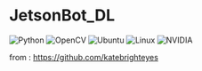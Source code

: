 # JetsonBot_DL
<img alt="Python" src ="https://img.shields.io/badge/Python-3776AB.svg?&style=for-the-badge&logo=Python&logoColor=white"/>  <img alt="OpenCV" src ="https://img.shields.io/badge/OpenCV-5C3EE8.svg?&style=for-the-badge&logo=OpenCV&logoColor=white"/>  <img alt="Ubuntu" src ="https://img.shields.io/badge/Ubuntu-E95420.svg?&style=for-the-badge&logo=Ubuntu&logoColor=white"/>  <img alt="Linux" src ="https://img.shields.io/badge/Linux-FCC624.svg?&style=for-the-badge&logo=Linux&logoColor=white"/>  <img alt="NVIDIA" src ="https://img.shields.io/badge/NVIDIA-76B900.svg?&style=for-the-badge&logo=NVIDIA&logoColor=white"/>

from : https://github.com/katebrighteyes
